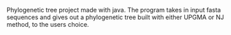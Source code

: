 Phylogenetic tree project made with java. The program takes in input fasta sequences and gives out a phylogenetic tree built with either UPGMA or NJ method, to the users choice.
